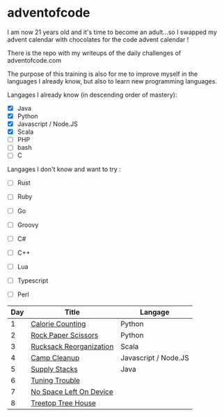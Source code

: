 # adventofcode

I am now 21 years old and it's time to become an adult...so I swapped my advent calendar with chocolates for the code advent calendar !

There is the repo with my writeups of the daily challenges of adventofcode.com 

The purpose of this training is also for me to improve myself in the languages I already know, but also to learn new programming languages.

Langages I already know (in descending order of mastery):
- [X] Java
- [X] Python
- [X] Javascript / Node.JS
- [X] Scala
- [ ] PHP
- [ ] bash
- [ ] C

Langages I don't know and want to try :
- [ ] Rust
- [ ] Ruby
- [ ] Go
- [ ] Groovy
- [ ] C#
- [ ] C++
- [ ] Lua
- [ ] Typescript
- [ ] Perl


| Day | Title                           | Langage              |
|-----|---------------------------------|----------------------|
| 1   | [Calorie Counting](./01)        | Python               |
| 2   | [Rock Paper Scissors](./02)     | Python               |
| 3   | [Rucksack Reorganization](./03) | Scala                |
| 4   | [Camp Cleanup](./04)            | Javascript / Node.JS |
| 5   | [Supply Stacks](./05)           | Java                 |
| 6   | [Tuning Trouble](./06)          |                      |
| 7   | [No Space Left On Device](./07) |                      |
| 8   | [Treetop Tree House](./08)      |                      |